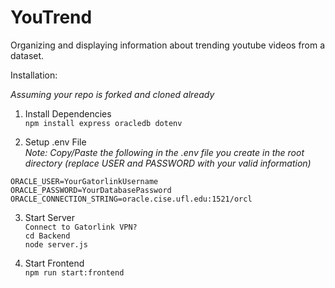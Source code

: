 # YouTrend
Organizing and displaying information about trending youtube videos from a dataset. 

Installation:

*Assuming your repo is forked and cloned already*

1. Install Dependencies <br/>
```npm install express oracledb dotenv```

2. Setup .env File <br/>
*Note: Copy/Paste the following in the .env file you create in the root directory (replace USER and PASSWORD with your valid information)*

```ORACLE_USER=YourGatorlinkUsername``` <br/>
```ORACLE_PASSWORD=YourDatabasePassword``` <br/>
```ORACLE_CONNECTION_STRING=oracle.cise.ufl.edu:1521/orcl```

3. Start Server <br/>
```Connect to Gatorlink VPN?``` <br/>
```cd Backend``` <br/>
```node server.js``` 

4. Start Frontend <br/>
```npm run start:frontend``` <br/>
